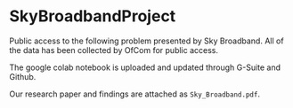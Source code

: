 # SkyBroadbandProject
Public access to the following problem presented by Sky Broadband. 
All of the data has been collected by OfCom for public access.

The google colab notebook is uploaded and updated through G-Suite and Github. 

Our research paper and findings are attached as ```Sky_Broadband.pdf```.
